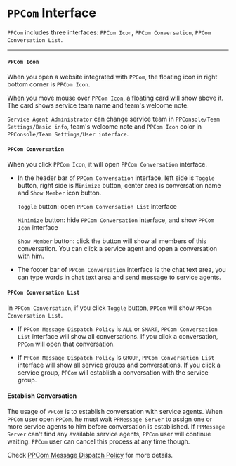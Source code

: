 # `PPCom` Interface

`PPCom` includes three interfaces: `PPCom Icon`, `PPCom Conversation`, `PPCom Conversation List`.

-----

#### `PPCom Icon`

When you open a website integrated with `PPCom`, the floating icon in right bottom corner is `PPCom Icon`.

When you move mouse over `PPCom Icon`, a floating card will show above it. The card shows service team name and team's welcome note.

`Service Agent Administrator` can change service team in `PPConsole/Team Settings/Basic info`, team's welcome note and `PPCom Icon` color in `PPConsole/Team Settings/User interface`.
    

#### `PPCom Conversation` 
When you click `PPCom Icon`, it will open `PPCom Conversation` interface.

* In the header bar of `PPCom Conversation` interface, left side is `Toggle` button, right side is `Minimize` button, center area is conversation name and `Show Member` icon button.

  `Toggle` button: open `PPCom Conversation List` interface

  `Minimize` button: hide `PPCom Conversation` interface, and show `PPCom Icon` interface
  
  `Show Member` button: click the button will show all members of this conversation. You can click a service agent and open a conversation with him.
  
* The footer bar of `PPCom Conversation` interface is the chat text area, you can type words in chat text area and send message to service agents.

#### `PPCom Conversation List`
In `PPCom Conversation`, if you click `Toggle` button, `PPCom` will show `PPCom Conversation List`.

* If `PPCom Message Dispatch Policy` is `ALL` or `SMART`, `PPCom Conversation List` interface will show all conversations. If you click a conversation, `PPCom` will open that conversation.

* If `PPCom Message Dispatch Policy` is `GROUP`, `PPCom Conversation List` interface will show all service groups and conversations. If you click a service group, `PPCom` will establish a conversation with the service group.

#### Establish Conversation

The usage of `PPCom` is to establish conversation with service agents. When `PPCom` user open `PPCom`, he must wait `PPMessage Server` to assign one or more service agents to him before conversation is established. If `PPMessage Server` can't find any available service agents, `PPCom` user will continue waiting. `PPCom` user can cancel this process at any time though.

Check [PPCom Message Dispatch Policy](./message-dispatch.md) for more details.
